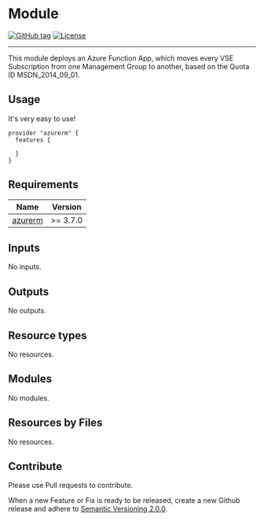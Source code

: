 # Module
[![GitHub tag](https://img.shields.io/github/tag/qbeyond/terraform-module-template.svg)](https://registry.terraform.io/modules/qbeyond/terraform-module-template/provider/latest)
[![License](https://img.shields.io/github/license/qbeyond/terraform-module-template.svg)](https://github.com/qbeyond/terraform-module-template/blob/main/LICENSE)

----

This module deploys an Azure Function App, which moves every VSE Subscription from one Management Group to another, based on the Quota ID MSDN_2014_09_01.

<!-- BEGIN_TF_DOCS -->
## Usage

It's very easy to use!
```hcl
provider "azurerm" {
  features {

  }
}
```

## Requirements

| Name | Version |
|------|---------|
| <a name="requirement_azurerm"></a> [azurerm](#requirement\_azurerm) | >= 3.7.0 |

## Inputs

No inputs.
## Outputs

No outputs.
## Resource types

No resources.


## Modules

No modules.
## Resources by Files

No resources.

<!-- END_TF_DOCS -->

## Contribute

Please use Pull requests to contribute.

When a new Feature or Fix is ready to be released, create a new Github release and adhere to [Semantic Versioning 2.0.0](https://semver.org/lang/de/spec/v2.0.0.html).